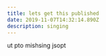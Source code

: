 ```yaml
---
title: lets get this published
date: 2019-11-07T14:32:14.890Z
description: singing
---
```

ut pto mishsing jsopt
